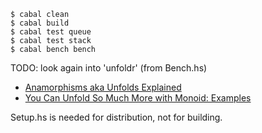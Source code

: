 ```shell
$ cabal clean
$ cabal build
$ cabal test queue
$ cabal test stack
$ cabal bench bench
```
TODO:
look again into 'unfoldr' (from Bench.hs)
  - [Anamorphisms aka Unfolds Explained](https://functional.works-hub.com/learn/number-anamorphisms-aka-unfolds-explained-50e1a)
  - [You Can Unfold So Much More with Monoid: Examples](https://functional.works-hub.com/learn/you-can-unfold-so-much-more-with-monoid-examples-766f2)

Setup.hs is needed for distribution, not for building.
